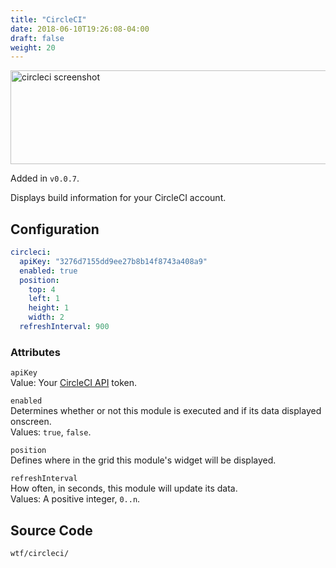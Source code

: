 ```yaml
---
title: "CircleCI"
date: 2018-06-10T19:26:08-04:00
draft: false
weight: 20
---
```


<img src="/imgs/modules/circleci.png" class="screenshot" width="609" height="150" alt="circleci screenshot" />

Added in `v0.0.7`.

Displays build information for your CircleCI account.


## Configuration

```yaml
circleci:
  apiKey: "3276d7155dd9ee27b8b14f8743a408a9"
  enabled: true
  position:
    top: 4
    left: 1
    height: 1
    width: 2
  refreshInterval: 900
```

### Attributes

`apiKey` <br />
Value: Your <a href="https://circleci.com/account/api">CircleCI API</a> token.

`enabled` <br />
Determines whether or not this module is executed and if its data displayed onscreen. <br />
Values: `true`, `false`.

`position` <br />
Defines where in the grid this module's widget will be displayed. <br />

`refreshInterval` <br />
How often, in seconds, this module will update its data. <br />
Values: A positive integer, `0..n`.

## Source Code

```bash
wtf/circleci/
```
